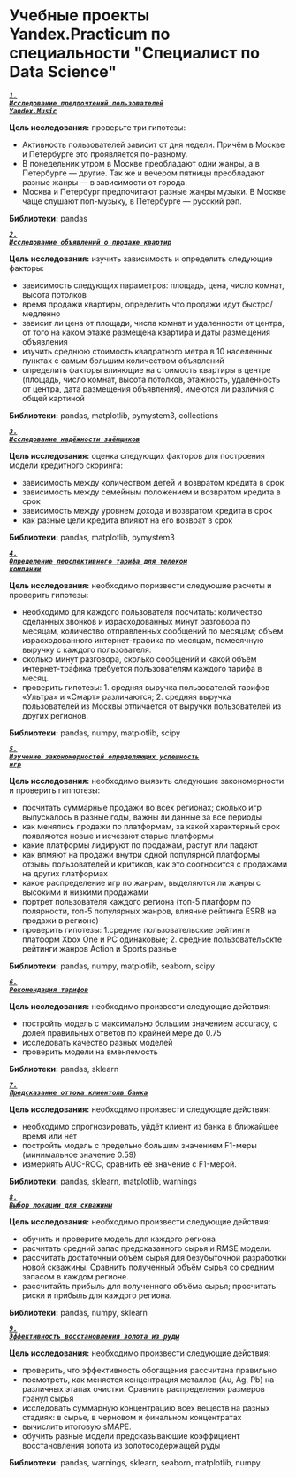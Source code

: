 # Учебные проекты Yandex.Practicum по специальности "Специалист по Data Science"

<code>[***1. Исследование предпочтений пользователей Yandex.Music***](https://github.com/Reijii-sar/yandexdc/blob/main/YandexMusic.ipynb)</code>  

**Цель исследования:** проверьте три гипотезы:  
- Активность пользователей зависит от дня недели. Причём в Москве и Петербурге это проявляется по-разному.  
- В понедельник утром в Москве преобладают одни жанры, а в Петербурге — другие. Так же и вечером пятницы преобладают разные жанры — в зависимости от города.  
- Москва и Петербург предпочитают разные жанры музыки. В Москве чаще слушают поп-музыку, в Петербурге — русский рэп.  

**Библиотеки:** pandas

<code>[***2. Исследование объявлений о продаже квартир***](https://github.com/Reijii-sar/yandexdc/blob/main/real_estate.ipynb)</code>  

**Цель исследования:** изучить зависимость и определить следующие факторы:  
- зависимость следующих параметров: площадь, цена, число комнат, высота потолков  
- время продажи квартиры, определить что продажи идут быстро/медленно  
- зависит ли цена от площади, числа комнат и удаленности от центра, от того на каком этаже размещена квартира и даты размещения объявления
- изучить среднюю стоимость квадратного метра в 10 населенных пунктах с самым большим количеством объявлений  
- определить факторы влияющие на стоимость квартиры в центре (площадь, число комнат, высота потолков, этажность, удаленность от центра, дата размещения объявления), имеются ли различия с общей картиной  

**Библиотеки:** pandas, matplotlib, pymystem3, collections

<code>[***3. Исследование надёжности заёмщиков***](https://github.com/Reijii-sar/yandexdc/blob/main/bank.ipynb)</code>  

**Цель исследования:**  оценка следующих факторов для построения модели кредитного скоринга:  
- зависимость между количеством детей и возвратом кредита в срок  
- зависимость между семейным положением и возвратом кредита в срок  
- зависимость между уровнем дохода и возвратом кредита в срок  
- как разные цели кредита влияют на его возврат в срок  

**Библиотеки:** pandas, matplotlib, pymystem3

<code>[***4. Определение перспективного тарифа для телеком компании***](https://github.com/Reijii-sar/yandexdc/blob/main/megalain.ipynb)</code>

**Цель исследования:** необходимо поризвести следуюшие расчеты и проверить гипотезы:  
- необходимо для каждого пользователя посчитать: количество сделанных звонков и израсходованных минут разговора по месяцам, количество отправленных сообщений по месяцам;
объем израсходованного интернет-трафика по месяцам, помесячную выручку с каждого пользователя.
- сколько минут разговора, сколько сообщений и какой объём интернет-трафика требуется пользователям каждого тарифа в месяц.  
- проверить гипотезы: 1. средняя выручка пользователей тарифов «Ультра» и «Смарт» различаются; 2. средняя выручка пользователей из Москвы отличается от выручки пользователей из других регионов.

**Библиотеки:** pandas, numpy, matplotlib, scipy

<code>[***5. Изучение закономерностей определяющих успешность игр***](https://github.com/Reijii-sar/yandexdc/blob/main/games.ipynb)</code>  

**Цель исследования:** необходимо выявить следующие закономерности и проверить гиппотезы:  
- посчитать суммарные продажи во всех регионах; сколько игр выпускалось в разные годы, важны ли данные за все периоды
- как менялись продажи по платформам, за какой характерный срок появляются новые и исчезают старые платформы
- какие платформы лидируют по продажам, растут или падают
- как влмяют на продажи внутри одной популярной платформы отзывы пользователей и критиков, как это соотносится с продажами на других платформах
- какое распределение игр по жанрам, выделяются ли жанры с высокими и низкими продажами
- портрет пользователя каждого региона (топ-5 платформ по полярности, топ-5 популярных жанров, влияние рейтинга ESRB на продажи в регионе)
- проверить гипотезы: 1.средние пользовательские рейтинги платформ Xbox One и PC одинаковые; 2. средние пользовательскте рейтинги жанров Action и Sports разные  

**Библиотеки:** pandas, numpy, matplotlib, seaborn, scipy

<code>[***6. Рекомендация тарифов***](https://github.com/Reijii-sar/yandexdc/blob/main/megalain2.ipynb)</code>  

**Цель исследования:** необходимо произвести следующие действия:
- постройть модель с максимально большим значением accuracy, с долей правильных ответов по крайней мере до 0.75
- исследовать качество разных моделей
- проверить модели на вменяемость

**Библиотеки:** pandas, sklearn

<code>[***7. Предсказание оттока клиентолв банка***](https://github.com/Reijii-sar/yandexdc/blob/main/bank2.ipynb)</code>  

**Цель исследования:** необходимо произвести следующие действия:
- необходимо спрогнозировать, уйдёт клиент из банка в ближайшее время или нет
- постройть модель с предельно большим значением F1-меры (минимальное значение 0.59)
- измериять AUC-ROC, сравнить её значение с F1-мерой.

**Библиотеки:** pandas, sklearn, matplotlib, warnings

<code>[***8. Выбор локации для скважины***](https://github.com/Reijii-sar/yandexdc/blob/main/oil.ipynb)</code>  

**Цель исследования:** необходимо произвести следующие действия:
- обучить и проверите модель для каждого региона
- расчитать средний запас предсказанного сырья и RMSE модели.
- рассчитать достаточный объём сырья для безубыточной разработки новой скважины. Сравнить полученный объём сырья со средним запасом в каждом регионе.
- рассчитайть прибыль для полученного объёма сырья; просчитать риски и прибыль для каждого региона.

**Библиотеки:** pandas, numpy, sklearn  

<code>[***9. Эффективность восстановления золота из руды***](https://github.com/Reijii-sar/yandexdc/blob/main/gold.ipynb)</code>  

**Цель исследования:** необходимо произвести следующие действия:
- проверить, что эффективность обогащения рассчитана правильно  
- посмотреть, как меняется концентрация металлов (Au, Ag, Pb) на различных этапах очистки. Сравнить распределения размеров гранул сырья
- исследовать суммарную концентрацию всех веществ на разных стадиях: в сырье, в черновом и финальном концентратах
- вычислить итоговую sMAPE.
- обучить разные модели предсказывающие коэффициент восстановления золота из золотосодержащей руды

**Библиотеки:** pandas, warnings, sklearn, seaborn, matplotlib, numpy  
